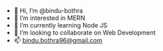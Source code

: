 - 👋 Hi, I’m @bindu-bothra
- 👀 I’m interested in MERN
- 🌱 I’m currently learning Node JS
- 💞️ I’m looking to collaborate on Web Development
- 📫 bindu.bothra96@gmail.com

<!---
bindu-bothra/bindu-bothra is a ✨ special ✨ repository because its `README.md` (this file) appears on your GitHub profile.
You can click the Preview link to take a look at your changes.
--->
